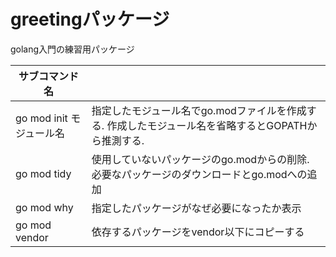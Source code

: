 # greetingパッケージ

golang入門の練習用パッケージ

| サブコマンド名 |            |
| ------------- | ----------- |
| go mod init モジュール名 | 指定したモジュール名でgo.modファイルを作成する. 作成したモジュール名を省略するとGOPATHから推測する. | 
| go mod tidy | 使用していないパッケージのgo.modからの削除. 必要なパッケージのダウンロードとgo.modへの追加 |
| go mod why | 指定したパッケージがなぜ必要になったか表示 |
| go mod vendor | 依存するパッケージをvendor以下にコピーする |
